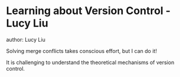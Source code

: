 # Learning about Version Control - Lucy Liu
author: Lucy Liu

Solving merge conflicts takes conscious effort, but I can do it!

It is challenging to understand the theoretical mechanisms of version control.